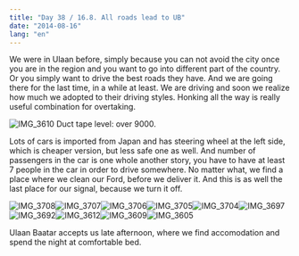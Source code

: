 ```yaml
---
title: "Day 38 / 16.8. All roads lead to UB"
date: "2014-08-16"
lang: "en"
---
```


We were in Ulaan before, simply because you can not avoid the city once you are in the region and you want to go into different part of the country. Or you simply want to drive the best roads they have. And we are going there for the last time, in a while at least. We are driving and soon we realize how much we adopted to their driving styles. Honking all the way is really useful combination for overtaking.

![IMG_3610](../images/IMG_3610.jpg) Duct tape level: over 9000.

Lots of cars is imported from Japan and has steering wheel at the left side, which is cheaper version, but less safe one as well. And number of passengers in the car is one whole another story, you have to have at least 7 people in the car in order to drive somewhere. No matter what, we find a place where we clean our Ford, before we deliver it. And this is as well the last place for our signal, because we turn it off.

![IMG_3708](../images/IMG_3708.jpg)![IMG_3707](../images/IMG_3707.jpg)![IMG_3706](../images/IMG_3706.jpg)![IMG_3705](../images/IMG_3705.jpg)![IMG_3704](../images/IMG_3704.jpg)![IMG_3697](../images/IMG_3697.jpg)![IMG_3692](../images/IMG_3692.jpg)![IMG_3612](../images/IMG_3612.jpg)![IMG_3609](../images/IMG_3609.jpg)![IMG_3605](../images/IMG_3605.jpg)

Ulaan Baatar accepts us late afternoon, where we find accomodation and spend the night at comfortable bed.
